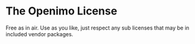 The Openimo License
====================

Free as in air. Use as you like, just respect any sub licenses that may be in included vendor packages. 